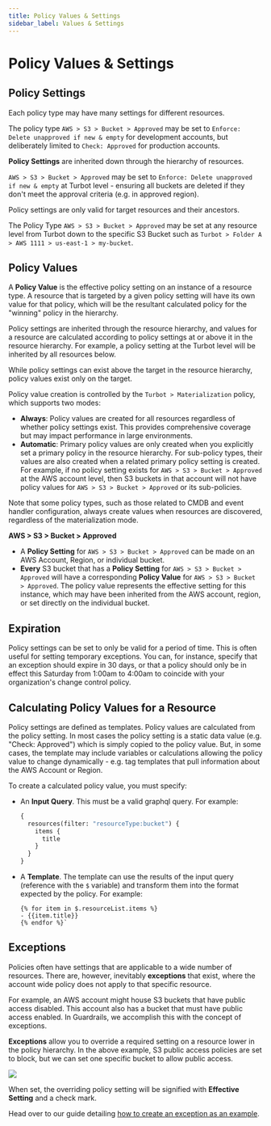 ```yaml
---
title: Policy Values & Settings
sidebar_label: Values & Settings
---
```


# Policy Values & Settings

## Policy Settings

Each policy type may have many settings for different resources.

<div className="example">  The policy type <code>AWS > S3 > Bucket > Approved</code> may be set to <code>Enforce: Delete unapproved if new & empty</code> for development accounts, but deliberately limited to <code>Check: Approved</code> for production accounts.
</div>

**Policy Settings** are inherited down through the hierarchy of resources.

<div className="example"> <code>AWS > S3 > Bucket > Approved</code> may be set
to <code>Enforce: Delete unapproved if new & empty</code> at Turbot level - ensuring all buckets are deleted if they don't meet the approval criteria (e.g. in approved region).
</div>

Policy settings are only valid for target resources and their ancestors.

<div className="example"> The Policy Type
<code>AWS > S3 > Bucket > Approved</code> may be set at any resource level from Turbot
down to the specific S3 Bucket such as <code>Turbot > Folder A > AWS 1111 > us-east-1 > my-bucket</code>.
</div>

## Policy Values

A **Policy Value** is the effective policy setting on an instance of a resource
type. A resource that is targeted by a given policy setting will have its
own value for that policy, which will be the resultant calculated policy for the
"winning" policy in the hierarchy.

Policy settings are inherited through the resource hierarchy, and values for a
resource are calculated according to policy settings at or above it in the
resource hierarchy. For example, a policy setting at the Turbot level will be
inherited by all resources below.

While policy settings can exist above the target in the resource hierarchy,
policy values exist only on the target.

Policy value creation is controlled by the `Turbot > Materialization` policy, which supports two modes:

- **Always**: Policy values are created for all resources regardless of whether policy settings exist. This provides comprehensive coverage but may impact performance in large environments.
- **Automatic**: Primary policy values are only created when you explicitly set a primary policy in the resource hierarchy. For sub-policy types, their values are also created when a related primary policy setting is created. For example, if no policy setting exists for `AWS > S3 > Bucket > Approved` at the AWS account level, then S3 buckets in that account will not have policy values for `AWS > S3 > Bucket > Approved` or its sub-policies.

Note that some policy types, such as those related to CMDB and event handler configuration, always create values when resources are discovered, regardless of the materialization mode.

<div className="example">
  <strong>AWS > S3 > Bucket > Approved</strong>
  <ul>
    <li> A <strong>Policy Setting</strong> for <code>AWS > S3 > Bucket > Approved</code> can be made on an AWS Account, Region, or individual bucket.</li>
    <li> <strong>Every</strong> S3 bucket that has a <strong>Policy Setting</strong> for <code>AWS > S3 > Bucket > Approved</code> will have a corresponding <strong>Policy Value</strong> for <code>AWS > S3 > Bucket > Approved</code>. The policy value represents the effective setting for this instance, which may have been inherited from the AWS account, region, or set directly on the individual bucket.</li>
  </ul>
</div>

## Expiration

Policy settings can be set to only be valid for a period of time. This is often
useful for setting temporary exceptions. You can, for instance, specify that an
exception should expire in 30 days, or that a policy should only be in effect
this Saturday from 1:00am to 4:00am to coincide with your organization's change
control policy.

## Calculating Policy Values for a Resource

Policy settings are defined as templates. Policy values are calculated from the
policy setting. In most cases the policy setting is a static data value (e.g.
"Check: Approved") which is simply copied to the policy value. But, in some
cases, the template may include variables or calculations allowing the policy
value to change dynamically - e.g. tag templates that pull information about the
AWS Account or Region.

To create a calculated policy value, you must specify:

- An **Input Query**. This must be a valid graphql query. For example:
  ```graphql
  {
    resources(filter: "resourceType:bucket") {
      items {
        title
      }
    }
  }
  ```
- A **Template**. The template can use the results of the input query (reference
  with the `$` variable) and transform them into the format expected by the
  policy. For example:
  ```jinja
  {% for item in $.resourceList.items %}
  - {{item.title}}
  {% endfor %}`
  ```

## Exceptions

Policies often have settings that are applicable to a wide number of resources.
There are, however, inevitably **exceptions** that exist, where the account wide
policy does not apply to that specific resource.

For example, an AWS account might house S3 buckets that have public access
disabled. This account also has a bucket that must have public access enabled.
In Guardrails, we accomplish this with the concept of exceptions.

**Exceptions** allow you to override a required setting on a resource lower in
the policy hierarchy. In the above example, S3 public access policies are set to
block, but we can set one specific bucket to allow public access.

![](/images/docs/guardrails/exception.png)

When set, the overriding policy setting will be signified with **Effective
Setting** and a check mark.

Head over to our guide detailing
[how to create an exception as an example](/guardrails/docs/getting-started/getting-started-aws/create-static-exception#step-8-create-the-policy-exception).
